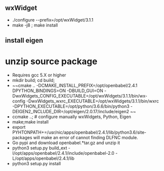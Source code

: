 ## wxWidget
- ./configure --prefix=/opt/wxWidget/3.1.1
- make -j8 ; make install

## install eigen

# unzip source package
- Requires gcc 5.X or higher
- mkdir build; cd build; 
- ~~cmake .. -DCMAKE_INSTALL_PREFIX=/opt/openbabel/2.4.1 DPYTHON_BINDINGS=ON -DBUILD_GUI=ON  -DwxWidgets_CONFIG_EXECUTABLE=/opt/wxWidgets/3.1.1/bin/wx-config -DwxWidgets_wxrc_EXECUTABLE=/opt/wxWidgets/3.1.1/bin/wxrc  -DPYTHON_EXECUTABLE=/opt/python/3.6.6/bin/python3 -DEIGEN2_INCLUDE_DIR=/opt/eigen/2.0.17/include/eigen2 ~~
- ccmake ..; # configure manually wxWidgets, Python, Eigen
- make;make install
- export PYHTONPATH+=/usr/nic/apps/openbabel/2.4.1/lib/python3.6/site-packages will make an error of cannot finding DLFNC module.
- Go pypi and download openbabel.*tar.gz and unzip it
- python3 setup.py build_ext -I/opt/apps/openbabel/2.4.1/include/openbabel-2.0  -L/opt/apps/openbabel/2.4.1/lib
- python3 setup.py install

